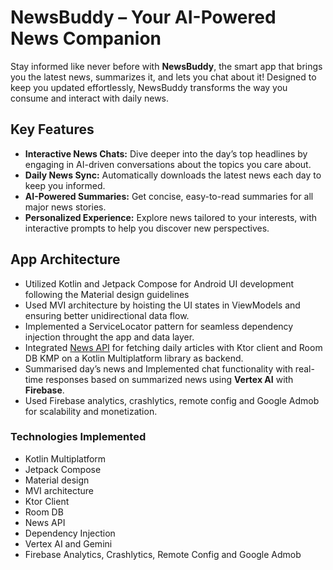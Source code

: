 # NewsBuddy – Your AI-Powered News Companion

Stay informed like never before with **NewsBuddy**, the smart app that brings you the latest news, summarizes it, and lets you chat about it! Designed to keep you updated effortlessly, NewsBuddy transforms the way you consume and interact with daily news.  

## Key Features

- **Interactive News Chats:** Dive deeper into the day’s top headlines by engaging in AI-driven conversations about the topics you care about. 
- **Daily News Sync:** Automatically downloads the latest news each day to keep you informed.  
- **AI-Powered Summaries:** Get concise, easy-to-read summaries for all major news stories.  
- **Personalized Experience:** Explore news tailored to your interests, with interactive prompts to help you discover new perspectives.  

## App Architecture

- Utilized Kotlin and Jetpack Compose for Android UI development following the Material design guidelines
- Used MVI architecture by hoisting the UI states in ViewModels and ensuring better unidirectional data flow.
- Implemented a ServiceLocator pattern for seamless dependency injection throught the app and data layer.
- Integrated [News API](https://newsapi.org/) for fetching daily articles with Ktor client and Room DB KMP on a Kotlin Multiplatform library as backend.
- Summarised day’s news and Implemented chat functionality with real-time responses based on summarized news using **Vertex AI** with **Firebase**.
- Used Firebase analytics, crashlytics, remote config and Google Admob for scalability and monetization.

### Technologies Implemented

* Kotlin Multiplatform
* Jetpack Compose
* Material design
* MVI architecture
* Ktor Client
* Room DB
* News API
* Dependency Injection
* Vertex AI and Gemini
* Firebase Analytics, Crashlytics, Remote Config and Google Admob
